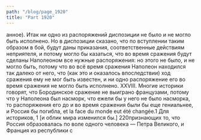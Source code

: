 ```yaml
---
path: "/blog/page_1920"
title: "Part 1920"
---
```


анное). Итак ни одно из распоряжений диспозиции не было и не могло быть исполнено. Но в диспозиции сказано, что по вступлении таким образом в бой, будут даны приказания, соответственные действиям неприятеля, и потому могло бы казаться, что во время сражения будут сделаны Наполеоном все нужные распоряжения: но этого не было, и не могло быть, потому что во всё время сражения Наполеон находился так далеко от него, что (как это и оказалось впоследствии) ход сражения ему не мог быть известен, и ни одно распоряжение его во время сражения не могло быть исполнено.
XXVIII.
Многие историки говорят, что Бородинское сражение не выиграно французами, потому что у Наполеона был насморк, что ежели бы у него не было насморка, то распоряжения его до и во время сражения были бы еще гениальнее, и Россия бы погибла, et la face du monde eut été changée.1 Для историков, 1 [и облик мира изменился бы.]
220признающих то, что Россия образовалась по воле одного человека — Петра Великого, и Франция из республики с
